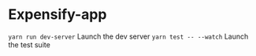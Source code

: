# Expensify-app

```yarn run dev-server```
Launch the dev server
```yarn test -- --watch```
Launch the test suite